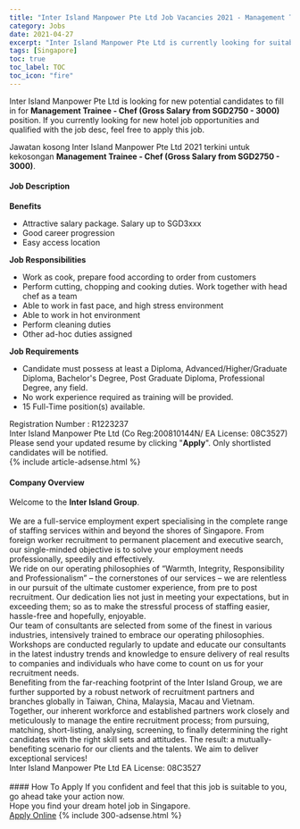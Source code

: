 ```yaml
---
title: "Inter Island Manpower Pte Ltd Job Vacancies 2021 - Management Trainee - Chef (Gross Salary from SGD2750 - 3000)" 
category: Jobs 
date: 2021-04-27 
excerpt: "Inter Island Manpower Pte Ltd is currently looking for suitable person to fill in the Management Trainee - Chef (Gross Salary from SGD2750 - 3000) which positioned at Singapore" 
tags: [Singapore] 
toc: true 
toc_label: TOC 
toc_icon: "fire" 
--- 
```


<p>Inter Island Manpower Pte Ltd is looking for new potential candidates to fill in for <b>Management Trainee - Chef (Gross Salary from SGD2750 - 3000)</b> position. If you currently looking for new hotel job opportunities and qualified with the job desc, feel free to apply this job.
</p>Jawatan kosong Inter Island Manpower Pte Ltd 2021 terkini untuk kekosongan <b>Management Trainee - Chef (Gross Salary from SGD2750 - 3000)</b>. 
<div><div><h4>Job Description</h4></div><div><div><span><div><div><b>Benefits</b></div><ul><li>Attractive salary package. Salary up to SGD3xxx</li><li>Good career progression</li><li>Easy access location</li></ul><div><strong>Job Responsibilities</strong></div><ul><li>Work as cook, prepare food according to order from customers</li><li>Perform cutting, chopping and cooking duties. Work together with head chef as a team</li><li>Able to work in fast pace, and high stress environment</li><li>Able to work in hot environment</li><li>Perform cleaning duties</li><li>Other ad-hoc duties assigned</li></ul><div><strong>Job Requirements</strong></div><ul><li>Candidate must possess at least a Diploma, Advanced/Higher/Graduate Diploma, Bachelor's Degree, Post Graduate Diploma, Professional Degree, any field.</li><li>No work experience required as training will be provided.</li><li>15 Full-Time position(s) available.</li></ul><div>Registration Number : R1223237<br>Inter Island Manpower Pte Ltd (Co Reg:200810144N/ EA License: 08C3527)</div><div>Please send your updated resume by clicking "<strong>Apply</strong>". Only shortlisted candidates will be notified.</div></div></span></div></div></div> 
{% include article-adsense.html %} 
<div><div><h4>Company Overview</h4></div><div><div><span><div><div>
	Welcome to the <strong>Inter Island Group</strong>.</div>
<div>
<br>
	We are a full-service employment expert specialising in the complete range of staffing services within and beyond the shores of Singapore. From foreign worker recruitment to permanent placement and executive search, our single-minded objective is to solve your employment needs professionally, speedily and effectively.</div>
<div>
	We ride on our operating philosophies of &#8220;Warmth, Integrity, Responsibility and Professionalism&#8221; &#8211; the cornerstones of our services &#8211; we are relentless in our pursuit of the ultimate customer experience, from pre to post recruitment. Our dedication lies not just in meeting your expectations, but in exceeding them; so as to make the stressful process of staffing easier, hassle-free and hopefully, enjoyable.</div>
<div>
	Our team of consultants are selected from some of the finest in various industries, intensively trained to embrace our operating philosophies. Workshops are conducted regularly to update and educate our consultants in the latest industry trends and knowledge to ensure delivery of real results to companies and individuals who have come to count on us for your recruitment needs.</div>
<div>
	Benefiting from the far-reaching footprint of the Inter Island Group, we are further supported by a robust network of recruitment partners and branches globally in Taiwan, China, Malaysia, Macau and Vietnam.</div>
<div>
	Together, our inherent workforce and established partners work closely and meticulously to manage the entire recruitment process; from pursuing, matching, short-listing, analysing, screening, to finally determining the right candidates with the right skill sets and attitudes. The result: a mutually-benefiting scenario for our clients and the talents. We aim to deliver exceptional services!</div>
<div>
	Inter Island Manpower Pte Ltd EA License: 08C3527<br>
	&#160;</div></div></span></div></div></div> 
#### How To Apply 
If you confident and feel that this job is suitable to you, go ahead take your action now. <br/> 
Hope you find your dream hotel job in Singapore. <br/> 
<a href="https://www.jobstreet.com.my/en/job/management-trainee-chef-gross-salary-from-sgd2750-3000-8503636/origin/sg?jobId=jobstreet-sg-job-8503636" class="btn btn--info" target="_blank" rel="nofollow noopenner">Apply Online</a> 
{% include 300-adsense.html %} 